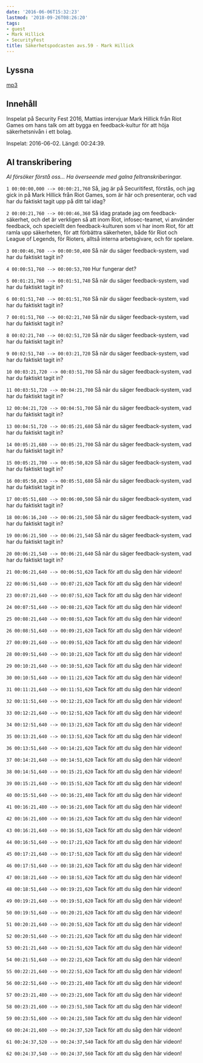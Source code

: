 ```yaml
---
date: '2016-06-06T15:32:23'
lastmod: '2018-09-26T08:26:20'
tags:
- guest
- Mark Hillick
- SecurityFest
title: Säkerhetspodcasten avs.59 - Mark Hillick
---
```

## Lyssna

[mp3](http://traffic.libsyn.com/sakerhetspodcasten/markhillick.mp3)

## Innehåll

Inspelat på Security Fest 2016, Mattias intervjuar Mark Hillick från Riot Games om
hans talk om att bygga en feedback-kultur för att höja säkerhetsnivån i ett bolag.

Inspelat: 2016-06-02. Längd: 00:24:39.

## AI transkribering

_AI försöker förstå oss... Ha överseende med galna feltranskriberingar._

`1 00:00:00,000 --> 00:00:21,760`
Så, jag är på Securitifest, förstås, och jag gick in på Mark Hillick från Riot Games, som är här och presenterar, och vad har du faktiskt tagit upp på ditt tal idag?



`2 00:00:21,760 --> 00:00:46,360`
Så idag pratade jag om feedback-säkerhet, och det är verkligen så att inom Riot, infosec-teamet, vi använder feedback, och speciellt den feedback-kulturen som vi har inom Riot, för att ramla upp säkerheten, för att förbättra säkerheten, både för Riot och League of Legends, för Rioters, alltså interna arbetsgivare, och för spelare.



`3 00:00:46,760 --> 00:00:50,400`
Så när du säger feedback-system, vad har du faktiskt tagit in?



`4 00:00:51,760 --> 00:00:53,700`
Hur fungerar det?



`5 00:01:21,760 --> 00:01:51,740`
Så när du säger feedback-system, vad har du faktiskt tagit in?



`6 00:01:51,740 --> 00:01:51,760`
Så när du säger feedback-system, vad har du faktiskt tagit in?



`7 00:01:51,760 --> 00:02:21,740`
Så när du säger feedback-system, vad har du faktiskt tagit in?



`8 00:02:21,740 --> 00:02:51,720`
Så när du säger feedback-system, vad har du faktiskt tagit in?



`9 00:02:51,740 --> 00:03:21,720`
Så när du säger feedback-system, vad har du faktiskt tagit in?



`10 00:03:21,720 --> 00:03:51,700`
Så när du säger feedback-system, vad har du faktiskt tagit in?



`11 00:03:51,720 --> 00:04:21,700`
Så när du säger feedback-system, vad har du faktiskt tagit in?



`12 00:04:21,720 --> 00:04:51,700`
Så när du säger feedback-system, vad har du faktiskt tagit in?



`13 00:04:51,720 --> 00:05:21,680`
Så när du säger feedback-system, vad har du faktiskt tagit in?



`14 00:05:21,680 --> 00:05:21,700`
Så när du säger feedback-system, vad har du faktiskt tagit in?



`15 00:05:21,700 --> 00:05:50,820`
Så när du säger feedback-system, vad har du faktiskt tagit in?



`16 00:05:50,820 --> 00:05:51,680`
Så när du säger feedback-system, vad har du faktiskt tagit in?



`17 00:05:51,680 --> 00:06:00,500`
Så när du säger feedback-system, vad har du faktiskt tagit in?



`18 00:06:16,240 --> 00:06:21,500`
Så när du säger feedback-system, vad har du faktiskt tagit in?



`19 00:06:21,500 --> 00:06:21,540`
Så när du säger feedback-system, vad har du faktiskt tagit in?



`20 00:06:21,540 --> 00:06:21,640`
Så när du säger feedback-system, vad har du faktiskt tagit in?



`21 00:06:21,640 --> 00:06:51,620`
Tack för att du såg den här videon\!



`22 00:06:51,640 --> 00:07:21,620`
Tack för att du såg den här videon\!



`23 00:07:21,640 --> 00:07:51,620`
Tack för att du såg den här videon\!



`24 00:07:51,640 --> 00:08:21,620`
Tack för att du såg den här videon\!



`25 00:08:21,640 --> 00:08:51,620`
Tack för att du såg den här videon\!



`26 00:08:51,640 --> 00:09:21,620`
Tack för att du såg den här videon\!



`27 00:09:21,640 --> 00:09:51,620`
Tack för att du såg den här videon\!



`28 00:09:51,640 --> 00:10:21,620`
Tack för att du såg den här videon\!



`29 00:10:21,640 --> 00:10:51,620`
Tack för att du såg den här videon\!



`30 00:10:51,640 --> 00:11:21,620`
Tack för att du såg den här videon\!



`31 00:11:21,640 --> 00:11:51,620`
Tack för att du såg den här videon\!



`32 00:11:51,640 --> 00:12:21,620`
Tack för att du såg den här videon\!



`33 00:12:21,640 --> 00:12:51,620`
Tack för att du såg den här videon\!



`34 00:12:51,640 --> 00:13:21,620`
Tack för att du såg den här videon\!



`35 00:13:21,640 --> 00:13:51,620`
Tack för att du såg den här videon\!



`36 00:13:51,640 --> 00:14:21,620`
Tack för att du såg den här videon\!



`37 00:14:21,640 --> 00:14:51,620`
Tack för att du såg den här videon\!



`38 00:14:51,640 --> 00:15:21,620`
Tack för att du såg den här videon\!



`39 00:15:21,640 --> 00:15:51,620`
Tack för att du såg den här videon\!



`40 00:15:51,640 --> 00:16:21,480`
Tack för att du såg den här videon\!



`41 00:16:21,480 --> 00:16:21,600`
Tack för att du såg den här videon\!



`42 00:16:21,600 --> 00:16:21,620`
Tack för att du såg den här videon\!



`43 00:16:21,640 --> 00:16:51,620`
Tack för att du såg den här videon\!



`44 00:16:51,640 --> 00:17:21,620`
Tack för att du såg den här videon\!



`45 00:17:21,640 --> 00:17:51,620`
Tack för att du såg den här videon\!



`46 00:17:51,640 --> 00:18:21,620`
Tack för att du såg den här videon\!



`47 00:18:21,640 --> 00:18:51,620`
Tack för att du såg den här videon\!



`48 00:18:51,640 --> 00:19:21,620`
Tack för att du såg den här videon\!



`49 00:19:21,640 --> 00:19:51,620`
Tack för att du såg den här videon\!



`50 00:19:51,640 --> 00:20:21,620`
Tack för att du såg den här videon\!



`51 00:20:21,640 --> 00:20:51,620`
Tack för att du såg den här videon\!



`52 00:20:51,640 --> 00:21:21,620`
Tack för att du såg den här videon\!



`53 00:21:21,640 --> 00:21:51,620`
Tack för att du såg den här videon\!



`54 00:21:51,640 --> 00:22:21,620`
Tack för att du såg den här videon\!



`55 00:22:21,640 --> 00:22:51,620`
Tack för att du såg den här videon\!



`56 00:22:51,640 --> 00:23:21,480`
Tack för att du såg den här videon\!



`57 00:23:21,480 --> 00:23:21,600`
Tack för att du såg den här videon\!



`58 00:23:21,600 --> 00:23:51,580`
Tack för att du såg den här videon\!



`59 00:23:51,600 --> 00:24:21,580`
Tack för att du såg den här videon\!



`60 00:24:21,600 --> 00:24:37,520`
Tack för att du såg den här videon\!



`61 00:24:37,520 --> 00:24:37,540`
Tack för att du såg den här videon\!



`62 00:24:37,540 --> 00:24:37,560`
Tack för att du såg den här videon\!


